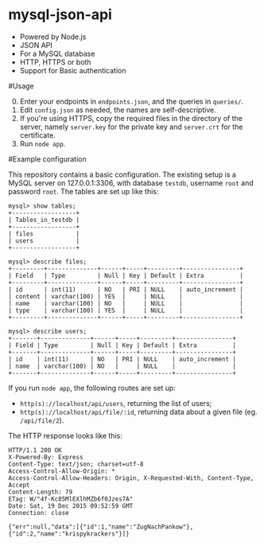 mysql-json-api
==============

 - Powered by Node.js
 - JSON API
 - For a MySQL database
 - HTTP, HTTPS or both
 - Support for Basic authentication

#Usage

  0. Enter your endpoints in `endpoints.json`, and the queries in `queries/`.
  1. Edit `config.json` as needed, the names are self-descriptive.
  2. If you're using HTTPS, copy the required files in the directory of the server, namely `server.key` for the private key and `server.crt` for the certificate.
  3. Run `node app`.

#Example configuration

This repository contains a basic configuration. The existing setup is a MySQL server on 127.0.0.1:3306, with database `testdb`, username `root` and password `root`. The tables are set up like this:

    mysql> show tables;
    +------------------+
    | Tables_in_testdb |
    +------------------+
    | files            |
    | users            |
    +------------------+

    mysql> describe files;
    +---------+--------------+------+-----+---------+----------------+
    | Field   | Type         | Null | Key | Default | Extra          |
    +---------+--------------+------+-----+---------+----------------+
    | id      | int(11)      | NO   | PRI | NULL    | auto_increment |
    | content | varchar(100) | YES  |     | NULL    |                |
    | name    | varchar(100) | NO   |     | NULL    |                |
    | type    | varchar(100) | YES  |     | NULL    |                |
    +---------+--------------+------+-----+---------+----------------+

    mysql> describe users;
    +-------+--------------+------+-----+---------+----------------+
    | Field | Type         | Null | Key | Default | Extra          |
    +-------+--------------+------+-----+---------+----------------+
    | id    | int(11)      | NO   | PRI | NULL    | auto_increment |
    | name  | varchar(100) | NO   |     | NULL    |                |
    +-------+--------------+------+-----+---------+----------------+

If you run `node app`, the following routes are set up:

  - `http(s)://localhost/api/users`, returning the list of users;
  - `http(s)://localhost/api/file/:id`, returning data about a given file (eg. `/api/file/2`).

The HTTP response looks like this:

    HTTP/1.1 200 OK
    X-Powered-By: Express
    Content-Type: text/json; charset=utf-8
    Access-Control-Allow-Origin: *
    Access-Control-Allow-Headers: Origin, X-Requested-With, Content-Type, Accept
    Content-Length: 79
    ETag: W/"4f-Kc85MlEXlhMZb6f0Jzes7A"
    Date: Sat, 19 Dec 2015 09:52:59 GMT
    Connection: close

    {"err":null,"data":[{"id":1,"name":"ZugNachPankow"},{"id":2,"name":"krispykrackers"}]}